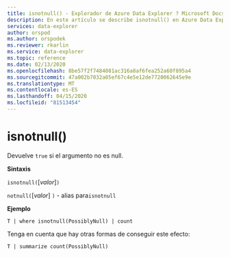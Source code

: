 ```yaml
---
title: isnotnull() - Explorador de Azure Data Explorer ? Microsoft Docs
description: En este artículo se describe isnotnull() en Azure Data Explorer.
services: data-explorer
author: orspod
ms.author: orspodek
ms.reviewer: rkarlin
ms.service: data-explorer
ms.topic: reference
ms.date: 02/13/2020
ms.openlocfilehash: 8be57f2f7484081ac316a8af6fea252a60f895a4
ms.sourcegitcommit: 47a002b7032a05ef67c4e5e12de7720062645e9e
ms.translationtype: MT
ms.contentlocale: es-ES
ms.lasthandoff: 04/15/2020
ms.locfileid: "81513454"
---
```

# <a name="isnotnull"></a>isnotnull()

Devuelve `true` si el argumento no es null.

**Sintaxis**

`isnotnull(`[*valor*]`)`

`notnull(`[*valor*] `)` - alias para`isnotnull`

**Ejemplo**

```kusto
T | where isnotnull(PossiblyNull) | count
```

Tenga en cuenta que hay otras formas de conseguir este efecto:

```kusto
T | summarize count(PossiblyNull)
```